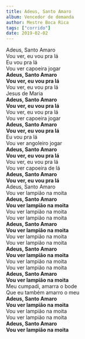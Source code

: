 ```yaml
---
title: Adeus, Santo Amaro
album: Vencedor de demanda
author: Mestre Boca Rica
tags: ["corrido"]
date: 2019-02-02
---
```


Adeus, Santo Amaro  
Vou ver, eu vou pra lá  
Eu vou pra lá  
Vou ver capoeira jogar  
**Adeus, Santo Amaro**  
**Vou ver, eu vou pra lá**  
Vou ver, eu vou pra lá  
Jesus de Maria  
**Adeus, Santo Amaro**  
**Vou ver, eu vou pra lá**  
Vou ver, eu vou pra lá  
Vou ver capoeira jogar  
**Adeus, Santo Amaro**  
**Vou ver, eu vou pra lá**  
Eu vou pra lá  
Vou ver angoleiro jogar  
**Adeus, Santo Amaro**  
**Vou ver, eu vou pra lá**  
Vou ver, eu vou pra lá  
Vou ver capoeira de lá  
**Adeus, Santo Amaro**  
**Vou ver, eu vou pra lá**  
Adeus, Santo Amaro  
Vou ver lampião na moita  
**Adeus, Santo Amaro**  
**Vou ver lampião na moita**  
Vou ver lampião na moita  
Vou ver lampião na moita  
**Adeus, Santo Amaro**  
**Vou ver lampião na moita**  
Vou ver lampião na moita  
Vou ver lampião na moita  
**Adeus, Santo Amaro**  
**Vou ver lampião na moita**  
Vou ver lampião na moita  
Vou ver lampião na moita  
**Adeus, Santo Amaro**  
**Vou ver lampião na moita**  
Meu cumpadi, amarra o bode  
Que eu também amarro o meu  
**Adeus, Santo Amaro**  
**Vou ver lampião na moita**  
Vou ver lampião na moita  
Vou ver lampião na moita  
**Adeus, Santo Amaro**  
**Vou ver lampião na moita**
